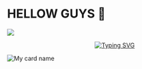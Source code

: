 <h1>HELLOW GUYS 👋</h1>

<a><img src='https://i.imgur.com/LyHic3i.gif'/></a>

<!-- Typing SVG -->
<p align="center">
    <a href="https://github.com/MR-KALINDU">
        <img align="center"
        src="https://readme-typing-svg.herokuapp.com/?size=30&width=500&lines=HI!!+I+AM+MR-+KALINDU%20+%20OFFICIAL+..."
            alt="Typing SVG"
        />
    </a>
</p>                                
 



![My card name](https://cardivo.vercel.app/api?name=MR-KALINDU&description=Hi,%20Welcome%20To%20My%20Profile%20😈&image=https://i.ibb.co/LCnWmTK/kalindu-md.jpg?v=4&s=10?v=4&backgroundColor=%23ecf0f1&instagram=kalindu_official&github=MR-KALINDU&twitter=&pattern=leaf&colorPattern=%23eaeaea)

